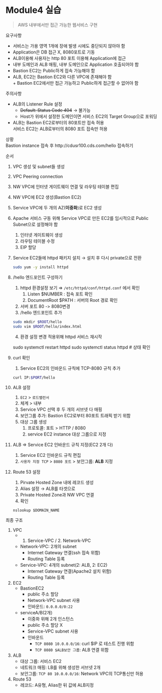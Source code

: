 # Module4 실습
> AWS 내부에서만 접근 가능한 웹서비스 구현

요구사항
* 서비스는 가용 영역 1개에 장애 발생 시에도 중단되지 않아야 함
* Application은 DB 접근 X, 8080포트로 기동
* ALB이용해 사용자는 http 80 포트 이용해 Application에 접근
* 내부 도메인과 ALB 매핑, 내부 도메인으로 Application 호출되어야 함
* Bastion EC2는 Public하게 접속 가능해야 함
* ALB, EC2는 Bastion EC2와 다른 VPC에 존재해야 함\
  \+ Bastion EC2에서만 접근 가능하고 Public하게 접근할 수 없어야 함

주의사항
* ALB의 Listener Rule 설정
  * ~~Default: Status Code 404~~ $\to$ 불가능
  * Host가 위에서 설정한 도메인이면 서비스 EC2의 Target Group으로 포워딩
* ALB는 Bastion EC2로부터의 80포트만 접속 허용\
  서비스 EC2는 ALB로부터의 8080 포트 접속만 허용

상황\
Bastion instance 접속 후 http://<k>cdusr100.cds.com/hello 접속하기

순서
1. VPC 생성 및 subnet들 생성
2. VPC Peering connection
3. NW VPC에 인터넷 게이트웨이 연결 및 라우팅 테이블 편집
4. NW VPC에 EC2 생성(Bastion EC2)
5. Service VPC에 두 개의 AZ(**이중화**)로 EC2 생성
6. Apache 서비스 구동 위해 Service VPC로 만든 EC2를 임시적으로 Public Subnet으로 설정해야 함
   1. 인터넷 게이트웨이 생성
   2. 라우팅 테이블 수정
   3. EIP 할당
7. Service EC2들에 httpd 패키지 설치 $\to$ 설치 후 다시 private으로 전환
    ```bash
    sudo yum -y install httpd
    ```
8. /hello 엔드포인트 구성하기
   1. httpd 환경설정 보기 $\Rightarrow$ `/etc/httpd/conf/httpd.conf` 에서 확인
      1. Listen $NUMBER : 접속 포트 확인
      2. DocumentRoot $PATH : 서버의 Root 경로 확인
   2. 서버 포트 80 -> 8080변경
   3. /hello 엔드포인트 추가
    ```bash
    sudo mkdir $ROOT/hello
    sudo vim $ROOT/hello/index.html
    ```
   4. 환경 설정 변경 적용위해 httpd 서비스 재시작
    
    sudo systemctl restart httpd
    sudo systemctl status httpd # 상태 확인
    
9.  curl 확인
    1.  Service EC2의 인바운드 규칙에 TCP-8080 규칙 추가
      ```bash
      curl IP:$PORT/hello
      ```
10. ALB 설정
    1.  `EC2` > `로드밸런서`
    2.  체계 > 내부
    3.  Service VPC 선택 후 두 개의 서브넷 다 매핑
    4.  보안그룹 추가: Bastion EC2로부터 80포트 트래픽 받기 위함
    5.  대상 그룹 생성
        1.  프로토콜: 포트 > HTTP / 8080
        2.  service EC2 instance 대상 그룹으로 지정
11. ALB $\Rightarrow$ Service EC2 인바운드 규칙 지정(EC2 2개 다)
    1.  Service EC2 인바운드 규칙 편집
    2.  `사용자 지정 TCP` > `8080 포트` > 보안그룹: **ALB** 지정
12. Route 53 설정
    1.  Pirvate Hosted Zone 내에 레코드 생성
    2.  Alias 설정 $\to$ ALB를 타겟으로
    3.  Private Hosted Zone과 NW VPC 연결
    4.  확인
      ```
      nslookup $DOMAIN_NAME
      ```

최종 구조
1. VPC
   * 1. Service-VPC / 2. Network-VPC
   * Network-VPC: 2개의 subnet
     * Internet Gateway 연결(ssh 접속 위함)
     * Routing Table 등록
   * Service-VPC: 4개의 subnet(2: ALB, 2: EC2)
     * Internet Gateway 연결(Apache2 설치 위함)
     * Routing Table 등록
2. EC2
   * BastionEC2
     * public 주소 할당
     * Network-VPC subnet 사용
     * 인바운드: `0.0.0.0/0:22`
   * serviceA/B(2개)
     * 이중화 위해 2개 인스턴스
     * public 주소 할당 X
     * Service-VPC subnet 사용
     * 인바운드
       * `TCP 8080 10.0.0.0/16`: curl $IP 로 테스트 진행 위함
       * `TCP 8080 $ALB보안 그룹`: ALB 연결 위함
3. ALB
   * 대상 그룹: 서비스 EC2
   * 네트워크 매핑: LB를 위해 생성한 서브넷 2개
   * 보안그룹: `TCP 80 10.0.0.0/16`: Network VPC의 TCP통신만 허용
4. Route 53
   * 레코드: A유형, Alias한 뒤 값에 ALB지정